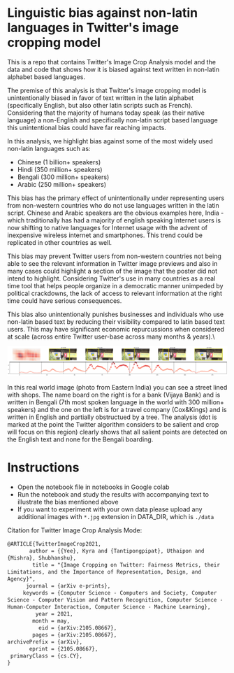 # Linguistic bias against non-latin languages in Twitter's image cropping model

This is a repo that contains Twitter's Image Crop Analysis model and the data and code that shows how it is biased against text written in non-latin alphabet based languages. 

The premise of this analysis is that Twitter's image cropping model is unintentionally biased in favor of text written in the latin alphabet (specifically English, but also other latin scripts such as French). Considering that the majority of humans today speak (as their native language) a non-English and specifically non-latin script based language this unintentional bias could have far reaching impacts. 

In this analysis, we highlight bias against some of the most widely used non-latin languages such as:
- Chinese (1 billion+ speakers)
- Hindi (350 million+ speakers)
- Bengali (300 million+ speakers)
- Arabic (250 million+ speakers)

This bias has the primary effect of unintentionally under representing users from non-western countries who do not use languages written in the latin script. Chinese and Arabic speakers are the obvious examples here, India - which traditionally has had a majority of english speaking Internet users is now shifting to native languages for Internet usage with the advent of inexpensive wireless internet and smartphones. This trend could be replicated in other countries as well.

This bias may prevent Twitter users from non-western countries not being able to see the relevant information in Twitter image previews and also in many cases could highlight a section of the image that the poster did not intend to highlight. Considering Twitter's use in many countries as a real time tool that helps people organize in a democratic manner unimpeded by political crackdowns, the lack of access to relevant information at the right time could have serious consequences. 

This bias also unintentionally punishes businesses and individuals who use non-latin based text by reducing their visibility compared to latin based text users. This may have significant economic repurcussions when considered at scale (across entire Twitter user-base across many months & years).\

![Example of bias](https://github.com/shyamvalsan/image-crop-analysis/blob/main/data/Example.png)

In this real world image (photo from Eastern India) you can see a street lined with shops. The name board on the right is for a bank (Vijaya Bank) and is written in Bengali (7th most spoken language in the world with 300 million+ speakers) and the one on the left is for a travel company (Cox&Kings) and is written in English and partially obstructued by a tree. The analysis (dot is marked at the point the Twitter algorithm considers to be salient and crop will focus on this region) clearly shows that all salient points are detected on the English text and none for the Bengali boarding.


# Instructions

- Open the notebook file in notebooks in Google colab
- Run the notebook and study the results with accompanying text to illustrate the bias mentioned above
- If you want to experiment with your own data please upload any additional images with `*.jpg` extension in DATA_DIR, which is `./data`


Citation for Twitter Image Crop Analysis Mode: 
```
@ARTICLE{TwitterImageCrop2021,
       author = {{Yee}, Kyra and {Tantipongpipat}, Uthaipon and {Mishra}, Shubhanshu},
        title = "{Image Cropping on Twitter: Fairness Metrics, their Limitations, and the Importance of Representation, Design, and Agency}",
      journal = {arXiv e-prints},
     keywords = {Computer Science - Computers and Society, Computer Science - Computer Vision and Pattern Recognition, Computer Science - Human-Computer Interaction, Computer Science - Machine Learning},
         year = 2021,
        month = may,
          eid = {arXiv:2105.08667},
        pages = {arXiv:2105.08667},
archivePrefix = {arXiv},
       eprint = {2105.08667},
 primaryClass = {cs.CY},
}
```

